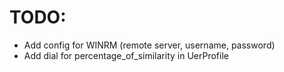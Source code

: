 
# TODO:

- Add config for WINRM (remote server, username, password)
- Add dial for percentage_of_similarity in UerProfile
